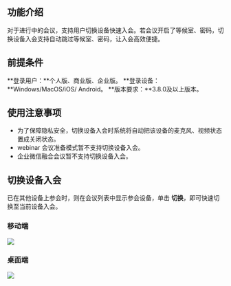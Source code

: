 ## 功能介绍
对于进行中的会议，支持用户切换设备快速入会。若会议开启了等候室、密码，切换设备入会支持自动跳过等候室、密码，让入会高效便捷。

## 前提条件
**登录用户：**个人版、商业版、企业版。
**登录设备：**Windows/MacOS/iOS/ Android。
**版本要求：**3.8.0及以上版本。

## 使用注意事项
- 为了保障隐私安全，切换设备入会时系统将自动把该设备的麦克风、视频状态置成关闭状态。
- webinar 会议准备模式暂不支持切换设备入会。
- 企业微信融合会议暂不支持切换设备入会。


## 切换设备入会
已在其他设备上参会时，则在会议列表中显示参会设备，单击 **切换**，即可快速切换至当前设备入会。

### 移动端
![](https://qcloudimg.tencent-cloud.cn/raw/2e7109b6da5bd1fa515f80a5fdf40c4b.png)

### 桌面端
![](https://qcloudimg.tencent-cloud.cn/raw/337318c4d7d0608775924adc95a34a33.png)
